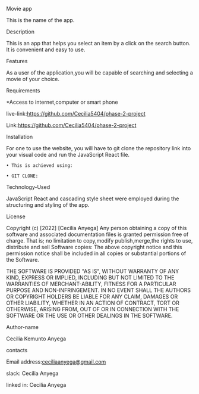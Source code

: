 Movie app

This is the name of the app.

Description

This is an app that helps you select an item by a click on the search button. It is convenient and easy to use.

Features

As a user of the application,you will be capable of searching and selecting  a movie of your choice.

Requirements

*Access to internet,computer or smart phone

live-link:https://github.com/Cecilia5404/phase-2-project

Link:https://github.com/Cecilia5404/phase-2-project

Installation

For one to use the website, you will have to git clone the repository link into your visual code and run the JavaScript React file. 

    • This is achieved using: 
    
    • GIT CLONE:
    
Technology-Used

JavaScript React and cascading style sheet were employed during the structuring and styling of the app.

License

Copyright (c) [2022] [Cecilia Anyega] Any person obtaining a copy of this software and associated documentation files  is granted permission free of charge. That is; no limitation  to copy,modify publish,merge,the rights to use, distribute and sell Software copies: The above copyright notice and this permission notice shall be included in all copies or substantial portions of the Software.

THE SOFTWARE IS PROVIDED "AS IS", WITHOUT WARRANTY OF ANY KIND, EXPRESS OR IMPLIED, INCLUDING BUT NOT LIMITED TO THE WARRANTIES OF MERCHANT-ABILITY, FITNESS FOR A PARTICULAR PURPOSE AND NON-INFRINGEMENT. IN NO EVENT SHALL THE AUTHORS OR COPYRIGHT HOLDERS BE LIABLE FOR ANY CLAIM, DAMAGES OR OTHER LIABILITY, WHETHER IN AN ACTION OF CONTRACT, TORT OR OTHERWISE, ARISING FROM, OUT OF OR IN CONNECTION WITH THE SOFTWARE OR THE USE OR OTHER DEALINGS IN THE SOFTWARE.

Author-name

Cecilia  Kemunto Anyega

contacts

Email address:ceciliaanyega@gmail.com

 slack: Cecilia Anyega
 
linked in: Cecilia Anyega
